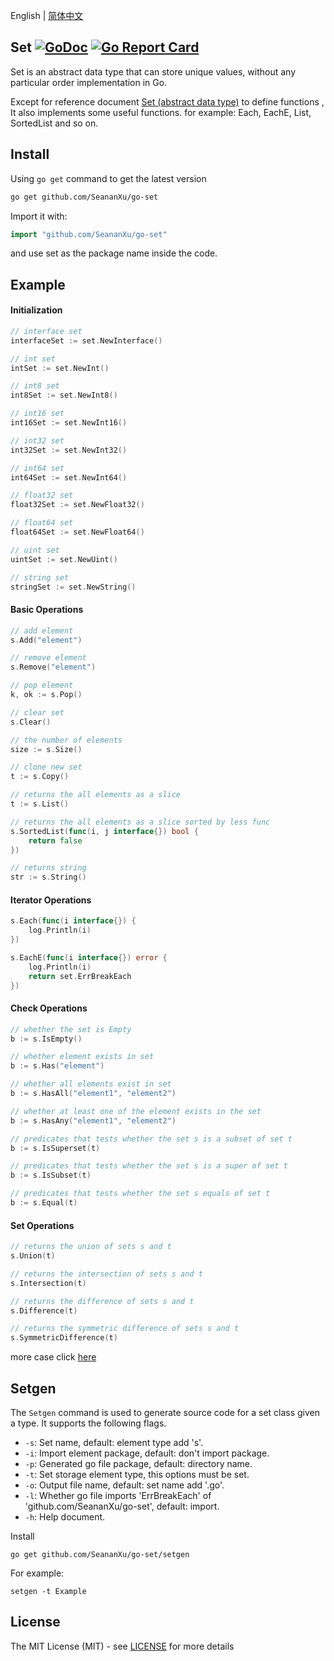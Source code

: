 English | [简体中文](./README-zh_CN.md)

## Set [![GoDoc](https://pkg.go.dev/badge/github.com/SeananXu/go-set?utm_source=godoc)](https://godoc.org/github.com/SeananXu/go-set) [![Go Report Card](https://goreportcard.com/badge/github.com/SeananXu/go-set)](https://goreportcard.com/report/github.com/SeananXu/go-set)
Set is an abstract data type that can store unique values, without any particular order implementation in Go.

Except for reference document [Set (abstract data type)](https://en.wikipedia.org/wiki/Set_(abstract_data_type)) to define functions
, It also implements some useful functions. for example: Each, EachE, List, SortedList and so on.

## Install
Using `go get` command to get the latest version
```bash
go get github.com/SeananXu/go-set
```
Import it with:
```go
import "github.com/SeananXu/go-set"
```
and use set as the package name inside the code.

## Example
#### Initialization
```go
// interface set
interfaceSet := set.NewInterface()

// int set
intSet := set.NewInt()

// int8 set
int8Set := set.NewInt8()

// int16 set
int16Set := set.NewInt16()

// int32 set
int32Set := set.NewInt32()

// int64 set
int64Set := set.NewInt64()

// float32 set
float32Set := set.NewFloat32()

// float64 set
float64Set := set.NewFloat64()

// uint set
uintSet := set.NewUint()

// string set
stringSet := set.NewString()
```
#### Basic Operations
```go
// add element
s.Add("element")

// remove element
s.Remove("element")

// pop element
k, ok := s.Pop()

// clear set
s.Clear()

// the number of elements
size := s.Size()

// clone new set
t := s.Copy()

// returns the all elements as a slice
t := s.List()

// returns the all elements as a slice sorted by less func
s.SortedList(func(i, j interface{}) bool {
    return false
})

// returns string
str := s.String()
```
#### Iterator Operations
```go
s.Each(func(i interface{}) {
    log.Println(i)
})

s.EachE(func(i interface{}) error {
    log.Println(i)
    return set.ErrBreakEach
})
```
#### Check Operations
```go
// whether the set is Empty
b := s.IsEmpty()

// whether element exists in set
b := s.Has("element")

// whether all elements exist in set
b := s.HasAll("element1", "element2")

// whether at least one of the element exists in the set
b := s.HasAny("element1", "element2")

// predicates that tests whether the set s is a subset of set t
b := s.IsSuperset(t)

// predicates that tests whether the set s is a super of set t
b := s.IsSubset(t)

// predicates that tests whether the set s equals of set t
b := s.Equal(t)
```
#### Set Operations
```go
// returns the union of sets s and t
s.Union(t)

// returns the intersection of sets s and t
s.Intersection(t)

// returns the difference of sets s and t
s.Difference(t)

// returns the symmetric difference of sets s and t
s.SymmetricDifference(t)
```
more case click [here](./examples/README.md)

## Setgen
The `Setgen` command is used to generate source code for a set class given a type.
It supports the following flags.
- `-s`: Set name, default: element type add 's'.
- `-i`: Import element package, default: don't import package.
- `-p`: Generated go file package, default: directory name.
- `-t`: Set storage element type, this options must be set.
- `-o`: Output file name, default: set name add '.go'.
- `-l`: Whether go file imports 'ErrBreakEach' of 'github.com/SeananXu/go-set', default: import.
- `-h`: Help document.

Install
```
go get github.com/SeananXu/go-set/setgen
```
For example:
```
setgen -t Example
```
## License

The MIT License (MIT) - see [LICENSE](LICENSE) for more details